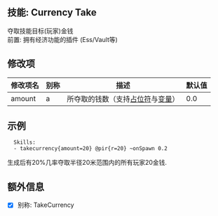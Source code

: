 技能: Currency Take
--------------------------

夺取技能目标(玩家)金钱  
前置: 拥有经济功能的插件 (Ess/Vault等)

修改项
----------

| 修改项名 | 别称    | 描述                                                                                                    | 默认值 |
|-----------|------------|----------------------------------------------------------------------------------------------------------------|---------------|
| amount | a | 所夺取的钱数（支持[占位符](技能/占位符)与[变量](技能/变量)） | 0.0 |

示例
--------

      Skills:
      - takecurrency{amount=20} @pir{r=20} ~onSpawn 0.2

生成后有20%几率夺取半径20米范围内的所有玩家20金钱.

额外信息
---

- [x] 别称: TakeCurrency
